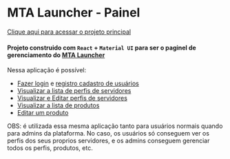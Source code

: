 # MTA Launcher - Painel

[Clique aqui para acessar o projeto principal](https://github.com/brenodanyel/mta-launcher)

#### Projeto construido com ``React`` + ``Material UI`` para ser o paginel de gerenciamento do [MTA Launcher](https://mta-launcher.com)

Nessa aplicação é possível:
  - [Fazer login](https://user-images.githubusercontent.com/89032856/224754834-f6a92f2b-e6f3-4c57-b652-3b3b4c972238.png) e [registro cadastro de usuários](https://user-images.githubusercontent.com/89032856/224754889-11230044-e1f8-49b2-9d00-9651ead3a9fe.png)
  - [Visualizar a lista de perfis de servidores](https://user-images.githubusercontent.com/89032856/224755998-b97c1a21-829e-427d-862c-500f38511b04.png)
  - [Visualizar e Editar perfis de servidores](https://user-images.githubusercontent.com/89032856/224756362-7d46f97e-608e-4b2d-9a66-97e14ccc0026.png)
  - [Visualizar a lista de produtos](https://user-images.githubusercontent.com/89032856/224756603-8984d922-3bc4-44a0-974e-46648520cddf.png)
  - [Editar um produto](https://user-images.githubusercontent.com/89032856/224756836-c541ee0e-65a9-41c5-b9fc-413663041a91.png)

OBS: é utilizada essa mesma aplicação tanto para usuários normais quando para admins da plataforma. No caso, os usuários só conseguem ver os perfis dos seus proprios servidores, e os admins conseguem gerenciar todos os perfis, produtos, etc.
